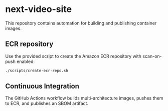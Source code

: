# next-video-site

This repository contains automation for building and publishing container images.

## ECR repository

Use the provided script to create the Amazon ECR repository with scan-on-push enabled:

```bash
./scripts/create-ecr-repo.sh
```

## Continuous Integration

The GitHub Actions workflow builds multi-architecture images, pushes them to ECR, and publishes an SBOM artifact.
